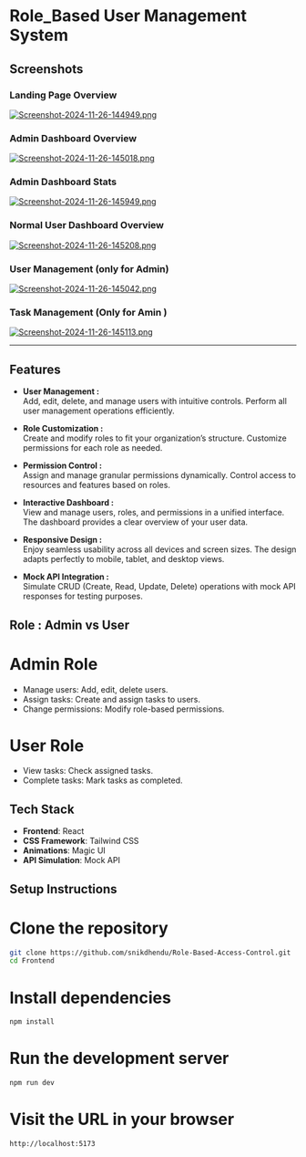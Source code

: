 # Role_Based User Management System

## Screenshots

### Landing Page Overview
[![Screenshot-2024-11-26-144949.png](https://i.postimg.cc/Y2nKyRKF/Screenshot-2024-11-26-144949.png)](https://postimg.cc/7b2W5gLP)

### Admin Dashboard Overview
[![Screenshot-2024-11-26-145018.png](https://i.postimg.cc/NjfwNnLR/Screenshot-2024-11-26-145018.png)](https://postimg.cc/sv88xwY2)

### Admin Dashboard Stats 
[![Screenshot-2024-11-26-145949.png](https://i.postimg.cc/L8JhCDyQ/Screenshot-2024-11-26-145949.png)](https://postimg.cc/4YTJn6Rp)

### Normal User Dashboard Overview
[![Screenshot-2024-11-26-145208.png](https://i.postimg.cc/pL61fW75/Screenshot-2024-11-26-145208.png)](https://postimg.cc/Wd0njvss)

### User Management (only for Admin)
[![Screenshot-2024-11-26-145042.png](https://i.postimg.cc/3xHsyJs8/Screenshot-2024-11-26-145042.png)](https://postimg.cc/N5pJSYGS)

### Task Management (Only for Amin )
[![Screenshot-2024-11-26-145113.png](https://i.postimg.cc/htLqM7LQ/Screenshot-2024-11-26-145113.png)](https://postimg.cc/87z3zcnT)



---

## Features

- **User Management :**  
  Add, edit, delete, and manage users with intuitive controls. Perform all user management operations efficiently.

- **Role Customization :**  
  Create and modify roles to fit your organization’s structure. Customize permissions for each role as needed.

- **Permission Control :**  
  Assign and manage granular permissions dynamically. Control access to resources and features based on roles.

- **Interactive Dashboard :**  
  View and manage users, roles, and permissions in a unified interface. The dashboard provides a clear overview of your user data.

- **Responsive Design :**  
  Enjoy seamless usability across all devices and screen sizes. The design adapts perfectly to mobile, tablet, and desktop views.

- **Mock API Integration :**  
  Simulate CRUD (Create, Read, Update, Delete) operations with mock API responses for testing purposes.


## Role : Admin vs User

# Admin Role
- Manage users: Add, edit, delete users.
- Assign tasks: Create and assign tasks to users.
- Change permissions: Modify role-based permissions.

# User Role
- View tasks: Check assigned tasks.
- Complete tasks: Mark tasks as completed.


## Tech Stack

- **Frontend**: React
- **CSS Framework**: Tailwind CSS
- **Animations**: Magic UI
- **API Simulation**: Mock API

## Setup Instructions

# Clone the repository
```bash
git clone https://github.com/snikdhendu/Role-Based-Access-Control.git
cd Frontend
```
# Install dependencies
```bash
npm install
```
# Run the development server
```bash
npm run dev
```
# Visit the URL in your browser
```bash
http://localhost:5173
